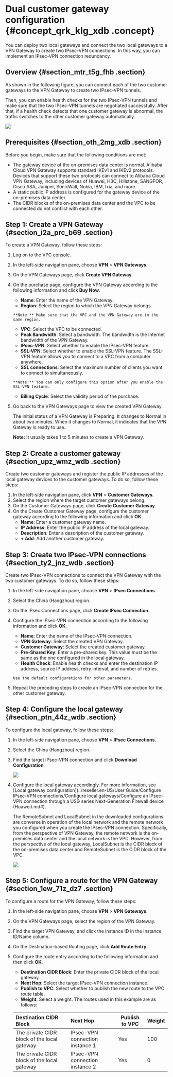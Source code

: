 # Dual customer gateway configuration {#concept_qrk_klg_xdb .concept}

You can deploy two local gateways and connect the two local gateways to a VPN Gateway to create two IPsec-VPN connections. In this way, you can implement an IPsec-VPN connection redundancy.

## Overview {#section_mtr_t5g_fhb .section}

As shown in the following figure, you can connect each of the two customer gateways to the VPN Gateway to create two IPsec-VPN tunnels.

Then, you can enable health checks for the two IPsec-VPN tunnels and make sure that the two IPsec-VPN tunnels are negotiated successfully. After that, if a health check detects that one customer gateway is abnormal, the traffic switches to the other customer gateway automatically.

![](http://static-aliyun-doc.oss-cn-hangzhou.aliyuncs.com/assets/img/136913/156152132641592_en-US.png)

## Prerequisites {#section_oth_2mg_xdb .section}

Before you begin, make sure that the following conditions are met:

-   The gateway device of the on-premises data center is normal. Alibaba Cloud VPN Gateway supports standard IKEv1 and IKEv2 protocols. Devices that support these two protocols can connect to Alibaba Cloud VPN Gateway, including devices of Huawei, H3C, Hillstone, SANGFOR, Cisco ASA, Juniper, SonicWall, Nokia, IBM, Ixia, and more.
-   A static public IP address is configured for the gateway device of the on-premises data center.
-   The CIDR blocks of the on-premises data center and the VPC to be connected do not conflict with each other.

## Step 1: Create a VPN Gateway {#section_i2a_prc_b69 .section}

To create a VPN Gateway, follow these steps:

1.  Log on to the [VPC console](https://partners-intl.aliyun.com/login-required#/vpc).
2.  In the left-side navigation pane, choose **VPN** \> **VPN Gateways**.
3.  On the VPN Gateways page, click **Create VPN Gateway**.
4.  On the purchase page, configure the VPN Gateway according to the following information and click **Buy Now**.
    -    **Name**: Enter the name of the VPN Gateway.
    -    **Region**: Select the region to which the VPN Gateway belongs.

        **Note:** Make sure that the VPC and the VPN Gateway are in the same region.

    -    **VPC**: Select the VPC to be connected.
    -    **Peak Bandwidth**: Select a bandwidth. The bandwidth is the Internet bandwidth of the VPN Gateway.
    -    **IPsec-VPN**: Select whether to enable the IPsec-VPN feature.
    -    **SSL-VPN**: Select whether to enable the SSL-VPN feature. The SSL-VPN feature allows you to connect to a VPC from a computer anywhere.
    -    **SSL connections**: Select the maximum number of clients you want to connect to simultaneously.

        **Note:** You can only configure this option after you enable the SSL-VPN feature.

    -    **Billing Cycle**: Select the validity period of the purchase.
5.  Go back to the VPN Gateways page to view the created VPN Gateway.

    The initial status of a VPN Gateway is Preparing. It changes to Normal in about two minutes. When it changes to Normal, it indicates that the VPN Gateway is ready to use.

    **Note:** It usually takes 1 to 5 minutes to create a VPN Gateway.


## Step 2: Create a customer gateway {#section_upz_wmz_wdb .section}

Create two customer gateways and register the public IP addresses of the local gateway devices to the customer gateways. To do so, follow these steps:

1.  In the left-side navigation pane, click **VPN** \> **Customer Gateways**.
2.  Select the region where the target customer gateways belong.
3.  On the Customer Gateways page, click **Create Customer Gateway**.
4.  On the Create Customer Gateway page, configure the customer gateway according to the following information and click **OK**.
    -    **Name**: Enter a customer gateway name.
    -    **IP Address**: Enter the public IP address of the local gateway.
    -    **Description**: Enter a description of the customer gateway.
    -    **+ Add**: Add another customer gateway.

## Step 3: Create two IPsec-VPN connections {#section_ty2_jnz_wdb .section}

Create two IPsec-VPN connections to connect the VPN Gateway with the two customer gateways. To do so, follow these steps:

1.  In the left-side navigation pane, choose **VPN** \> **IPsec Connections**.
2.  Select the China \(Hangzhou\) region.
3.  On the IPsec Connections page, click **Create IPsec Connection**.
4.  Configure the IPsec-VPN connection according to the following information and click **OK**.
    -    **Name**: Enter the name of the IPsec-VPN connection.
    -    **VPN Gateway**: Select the created VPN Gateway.
    -    **Customer Gateway**: Select the created customer gateway.
    -    **Pre-Shared Key**: Enter a pre-shared key. This value must be the same as the one configured in the local gateway.
    -    **Health Check**: Enable health checks and enter the destination IP address, source IP address, retry interval, and number of retries.

        Use the default configurations for other parameters.

5.  Repeat the preceding steps to create an IPsec-VPN connection for the other customer gateway.

## Step 4: Configure the local gateway {#section_ptn_44z_wdb .section}

To configure the local gateway, follow these steps:

1.  In the left-side navigation pane, choose **VPN** \> **IPsec Connections**.
2.  Select the China \(Hangzhou\) region.
3.  Find the target IPsec-VPN connection and click **Download Configuration**.

    ![](http://static-aliyun-doc.oss-cn-hangzhou.aliyuncs.com/assets/img/136913/156152132641714_en-US.png)

4.  Configure the local gateway accordingly. For more information, see [Local gateway configuration](../reseller.en-US/User Guide/Configure IPsec-VPN connections/Configure local gateways/Configure an IPsec-VPN connection through a USG series Next-Generation Firewall device (Huawei).md#).

    The RemoteSubnet and LocalSubnet in the downloaded configurations are converse in operation of the local network and the remote network you configured when you create the IPsec-VPN connection. Specifically, from the perspective of VPN Gateway, the remote network is the on-premises data center and the local network is the VPC. However, from the perspective of the local gateway, LocalSubnet is the CIDR block of the on-premises data center and RemoteSubnet is the CIDR block of the VPC.

    ![](http://static-aliyun-doc.oss-cn-hangzhou.aliyuncs.com/assets/img/136913/156152132641715_en-US.png)


## Step 5: Configure a route for the VPN Gateway {#section_1ew_71z_dz7 .section}

To configure a route for the VPN Gateway, follow these steps:

1.  In the left-side navigation pane, choose **VPN** \> **VPN Gateways**.
2.  On the VPN Gateways page, select the region of the VPN Gateway.
3.  Find the target VPN Gateway, and click the instance ID in the Instance ID/Name column.
4.  On the Destination-based Routing page, click **Add Route Entry**.
5.  Configure the route entry according to the following information and then click **OK**.

    -    **Destination CIDR Block**: Enter the private CIDR block of the local gateway.
    -    **Next Hop**: Select the target IPsec-VPN connection instance.
    -    **Publish to VPC**: Select whether to publish the new route to the VPC route table.
    -    **Weight**: Select a weight.
    The routes used in this example are as follows:

    |Destination CIDR Block|Next Hop|Publish to VPC|Weight|
    |:---------------------|:-------|--------------|------|
    |The private CIDR block of the local gateway|IPsec-VPN connection instance 1|Yes|100|
    |The private CIDR block of the local gateway|IPsec-VPN connection instance 2|Yes|0|


